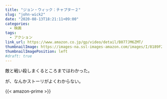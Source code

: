 ```yaml
---
title: "ジョン・ウィック：チャプター２"
slug: "john-wick2"
date: "2020-08-13T18:21:11+09:00"
categories:
  - 映画
tags:
  - アクション
link_url: https://www.amazon.co.jp/gp/video/detail/B077JM6ZMT/
thumbnailImage: https://images-na.ssl-images-amazon.com/images/I/8189F21emOL._SX300_.jpg
thumbnailImagePosition: left
#draft: true
---
```

敵と戦い殺しまくるところまではわかった。
<!--more-->
が、なんかストーリがよくわからない。

{{< amazon-prime >}}
